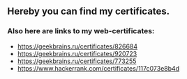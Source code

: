 ## Hereby you can find my certificates.
### Also here are links to my web-certificates:
- https://geekbrains.ru/certificates/826684
- https://geekbrains.ru/certificates/920723
- https://geekbrains.ru/certificates/773255
- https://www.hackerrank.com/certificates/117c073e8b4d
